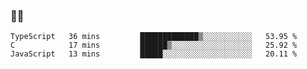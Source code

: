 ### 👨‍💻

<!--START_SECTION:waka-->
```text
TypeScript   36 mins         █████████████▒░░░░░░░░░░░   53.95 % 
C            17 mins         ██████▒░░░░░░░░░░░░░░░░░░   25.92 % 
JavaScript   13 mins         █████░░░░░░░░░░░░░░░░░░░░   20.11 % 
```
<!--END_SECTION:waka-->

